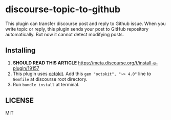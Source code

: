 # discourse-topic-to-github

This plugin can transfer discourse post and reply to 
Github issue. When you write topic or reply, this plugin
sends your post to GitHub repository automatically.
But now it cannot detect modifying posts.

## Installing
1. **SHOULD READ THIS ARTICLE** https://meta.discourse.org/t/install-a-plugin/19157
2. This plugin uses [octokit](https://github.com/octokit/octokit.rb). 
Add this `gem "octokit", "~> 4.0"` line to `Gemfile` at discourse root directory.
3. Run `bundle install` at terminal.

## LICENSE
MIT

